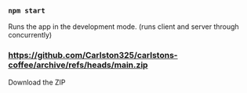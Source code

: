 ### `npm start`

Runs the app in the development mode. (runs client and server through concurrently)

### https://github.com/Carlston325/carlstons-coffee/archive/refs/heads/main.zip

Download the ZIP
